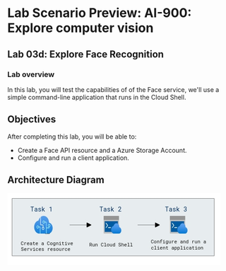 # Lab Scenario Preview: AI-900: Explore computer vision

## Lab 03d:  Explore Face Recognition

### Lab overview

In this lab, you will test the capabilities of of the Face service, we'll use a simple command-line application that runs in the Cloud Shell.

## Objectives
  
After completing this lab, you will be able to:

- Create a Face API resource and a Azure Storage Account.
- Configure and run a client application.

## Architecture Diagram

  ![](media/Module3d.png)
